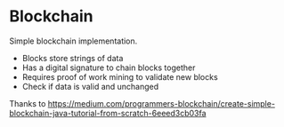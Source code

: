 # Blockchain

Simple blockchain implementation.
* Blocks store strings of data
* Has a digital signature to chain blocks together
* Requires proof of work mining to validate new blocks
* Check if data is valid and unchanged

Thanks to 
https://medium.com/programmers-blockchain/create-simple-blockchain-java-tutorial-from-scratch-6eeed3cb03fa